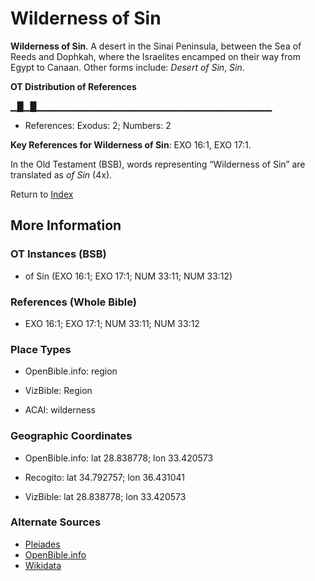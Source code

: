 # Wilderness of Sin
**Wilderness of Sin**. 
A desert in the Sinai Peninsula, between the Sea of Reeds and Dophkah, where the Israelites encamped on their way from Egypt to Canaan. 
Other forms include: 
*Desert of Sin*, *Sin*. 


**OT Distribution of References**

▁█▁█▁▁▁▁▁▁▁▁▁▁▁▁▁▁▁▁▁▁▁▁▁▁▁▁▁▁▁▁▁▁▁▁▁▁▁
* References: Exodus: 2; Numbers: 2



**Key References for Wilderness of Sin**: 
EXO 16:1, EXO 17:1. 


In the Old Testament (BSB), words representing “Wilderness of Sin” are translated as 
*of Sin* (4x). 




Return to [Index](00-Index.md)

## More Information

### OT Instances (BSB)

* of Sin (EXO 16:1; EXO 17:1; NUM 33:11; NUM 33:12)



### References (Whole Bible)

* EXO 16:1; EXO 17:1; NUM 33:11; NUM 33:12


### Place Types

* OpenBible.info: region

* VizBible: Region

* ACAI: wilderness



### Geographic Coordinates

* OpenBible.info: lat 28.838778; lon 33.420573

* Recogito: lat 34.792757; lon 36.431041

* VizBible: lat 28.838778; lon 33.420573



### Alternate Sources

* [Pleiades](http://pleiades.stoa.org/places/668373)
* [OpenBible.info](https://www.openbible.info/geo/ancient/a0f54e4)
* [Wikidata](http://www.wikidata.org/entity/Q2549347)



